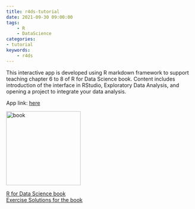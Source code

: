 ```yaml
---
title: r4ds-tutorial
date: 2021-09-30 09:00:00
tags:
    - R
    - DataScience
categories:
- tutorial
keywords:
    - r4ds
---
```


This interactive app is developed using R markdown framework to support teaching chapter 6 to 8 of R for Data Science book. Content includes introduction of the interface in RStudio, Exploratory Data Analysis, and opening a project to integrate your data analysis.  

App link: [here](https://yao-chung-chen.shinyapps.io/Functions/)  

<img src="https://d33wubrfki0l68.cloudfront.net/b88ef926a004b0fce72b2526b0b5c4413666a4cb/24a30/cover.png" alt="book" width="200"/>  

[R for Data Science book](https://r4ds.had.co.nz)  
[Exercise Solutions for the book](https://jrnold.github.io/r4ds-exercise-solutions/)